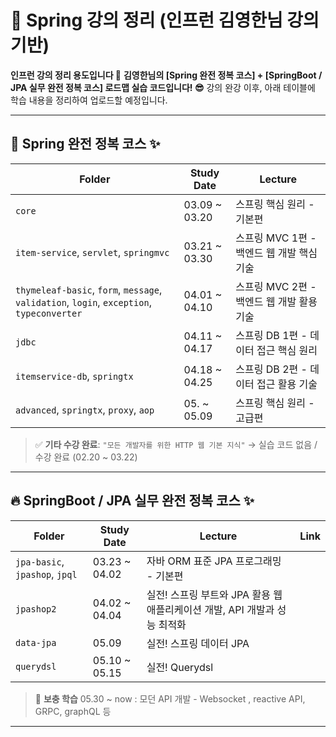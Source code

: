 # 🌱 Spring 강의 정리 (인프런 김영한님 강의 기반)

**인프런 강의 정리 용도입니다 💪**
**김영한님의 \[Spring 완전 정복 코스] + \[SpringBoot / JPA 실무 완전 정복 코스] 로드맵 실습 코드입니다! 😎**
강의 완강 이후, 아래 테이블에 학습 내용을 정리하여 업로드할 예정입니다.

---

## 📘 Spring 완전 정복 코스 ✨

| Folder                                                                                    | Study Date                   | Lecture                                  |
| ----------------------------------------------------------------------------------------- | ---------------------------- | ---------------------------------------- |
| `core`                                                                                    | 03.09 \~ 03.20               | 스프링 핵심 원리 - 기본편                          |
| `item-service`, `servlet`, `springmvc`                                                    | 03.21 \~ 03.30               | 스프링 MVC 1편 - 백엔드 웹 개발 핵심 기술              | 
| `thymeleaf-basic`, `form`, `message`, `validation`, `login`, `exception`, `typeconverter` | 04.01 \~ 04.10               | 스프링 MVC 2편 - 백엔드 웹 개발 활용 기술              | 
| `jdbc`                                                                                    | 04.11 ~ 04.17        | 스프링 DB 1편 - 데이터 접근 핵심 원리                 | 
| `itemservice-db`, `springtx`                                                              | 04.18 \~ 04.25               | 스프링 DB 2편 - 데이터 접근 활용 기술                 | 
| `advanced`, `springtx`, `proxy`, `aop`                                                    | 05. \~ 05.09 | 스프링 핵심 원리 - 고급편                          |

> ✅ **기타 수강 완료**:
> `"모든 개발자를 위한 HTTP 웹 기본 지식"` → 실습 코드 없음 / 수강 완료 (02.20 \~ 03.22)

---

## 🔥 SpringBoot / JPA 실무 완전 정복 코스 ✨

| Folder                         | Study Date     | Lecture                               | Link |
| ------------------------------ | -------------- | ------------------------------------- | ---- |
| `jpa-basic`, `jpashop`, `jpql` | 03.23 \~ 04.02 | 자바 ORM 표준 JPA 프로그래밍 - 기본편             |
| `jpashop2`                     | 04.02 \~ 04.04 | 실전! 스프링 부트와 JPA 활용 웹 애플리케이션 개발, API 개발과 성능 최적화    | 
| `data-jpa`                     | 05.09          | 실전! 스프링 데이터 JPA                       | 
| `querydsl`                     | 05.10 \~ 05.15 | 실전! Querydsl                          | 

> 🔐 **보충 학습**
> 05.30 ~ now : 모던 API 개발 - Websocket , reactive API, GRPC, graphQL 등

---
